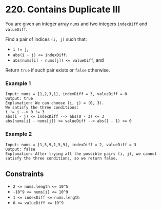 # 220. Contains Duplicate III

You are given an integer array `nums` and two integers `indexDiff` and `valueDiff`.

Find a pair of indices `(i, j)` such that:

* `i != j`,
* `abs(i - j) <= indexDiff`.
* `abs(nums[i] - nums[j]) <= valueDiff`, and

Return `true` if such pair exists or `false` otherwise.

### Example 1
```
Input: nums = [1,2,3,1], indexDiff = 3, valueDiff = 0
Output: true
Explanation: We can choose (i, j) = (0, 3).
We satisfy the three conditions:
i != j --> 0 != 3
abs(i - j) <= indexDiff --> abs(0 - 3) <= 3
abs(nums[i] - nums[j]) <= valueDiff --> abs(1 - 1) <= 0
```

### Example 2
```
Input: nums = [1,5,9,1,5,9], indexDiff = 2, valueDiff = 3
Output: false
Explanation: After trying all the possible pairs (i, j), we cannot satisfy the three conditions, so we return false.
```

## Constraints 
* `2 <= nums.length <= 10^5`
* `-10^9 <= nums[i] <= 10^9`
* `1 <= indexDiff <= nums.length`
* `0 <= valueDiff <= 10^9`


